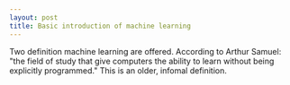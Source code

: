 ```yaml
---
layout: post
title: Basic introduction of machine learning 
---
```


Two definition machine learning are offered. According to Arthur Samuel: "the field of study that give computers the ability to learn without being explicitly programmed." This is an older, infomal definition.